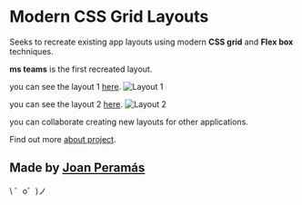Modern CSS Grid Layouts
=================

Seeks to recreate existing app layouts using modern **CSS grid** and **Flex box** techniques.

**ms teams** is the first recreated layout.

you can see the layout 1 [here](https://jperamas.github.io/modern-css-grid-layouts/css-grid-layouts/ms-teams/index.html).
![Layout 1](https://jperamas.github.io/modern-css-grid-layouts/assets/layout-1.png)

you can see the layout 2 [here](https://jperamas.github.io/modern-css-grid-layouts/css-grid-layouts/ms-teams/transmission.html).
![Layout 2](https://jperamas.github.io/modern-css-grid-layouts/assets/layout-2.png)

you can collaborate creating new layouts for other applications.

Find out more [about project](https://joanperamas.com/modern-css-grid-layouts).


Made by [Joan Peramás](https://joanperamas.com/)
-------------------

\ ゜o゜)ノ